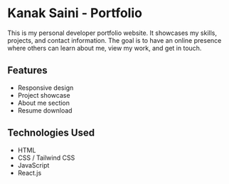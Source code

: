 # Kanak Saini - Portfolio

This is my personal developer portfolio website. It showcases my skills, projects, and contact information. The goal is to have an online presence where others can learn about me, view my work, and get in touch.

## Features

- Responsive design
- Project showcase
- About me section
- Resume download

## Technologies Used

- HTML
- CSS / Tailwind CSS
- JavaScript
- React.js